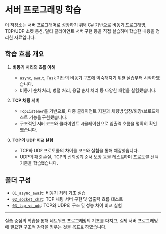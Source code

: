 
# 서버 프로그래밍 학습

이 저장소는 서버 프로그래머로 성장하기 위해 C# 기반으로 비동기 프로그래밍, TCP/UDP 소켓 통신, 멀티 클라이언트 서버 구현 등을 직접 실습하며 학습한 내용을 정리한 자료입니다.


## 학습 흐름 개요

1. **비동기 처리의 흐름 이해**
   - `async`, `await`, `Task` 기반의 비동기 구조에 익숙해지기 위한 실습부터 시작하였습니다.
   - 비동기 순차 처리, 병렬 처리, 응답 순서 처리 등 다양한 패턴을 실험했습니다.

2. **TCP 채팅 서버**
   - `TcpListener`를 기반으로, 다중 클라이언트 지원과 채팅방 입장/퇴장/브로드캐스트 기능을 구현했습니다.
   - 구조적인 서버 코드와 클라이언트 시뮬레이션으로 입출력 흐름을 명확히 확인했습니다.

3. **TCP와 UDP 비교 실험**
   - TCP와 UDP 프로토콜의 차이를 코드와 실험을 통해 체감했습니다.
   - UDP의 패킷 손실, TCP의 신뢰성과 순서 보장 등을 테스트하며 프로토콜 선택 기준을 학습했습니다.

## 폴더 구성

- [`01_async_await`](./01_async_await): 비동기 처리 기초 실습
- [`02_socket_chat`](./02_socket_chat): TCP 채팅 서버 구현 및 입출력 흐름 테스트
- [`03_tcp_vs_udp`](./03_tcp_vs_udp): TCP와 UDP의 구조 및 성능 차이 비교 실험

---

실습 중심의 학습을 통해 네트워크 프로그래밍의 기초를 다지고, 실제 서버 프로그래밍에 필요한 구조적 감각을 키우는 것을 목표로 하였습니다.
